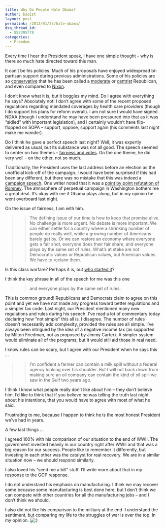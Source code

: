 ```yaml
---
title: Why Do People Hate Obama?
author: bsoist
layout: post
permalink: /2012/01/25/hate-obama/
dsq_thread_id:
  - 552395778
categories:
  - Freedom
---
```

Every time I hear the President speak, I have one simple thought &#8211; why is there so much hate directed toward this man. 

It can&#8217;t be his policies. Much of his proposals have enjoyed widespread bi-partisan support during previous administrations. Some of his policies are so [conservative][1] that he has been called a [moderate][2] or [centrist][3] Republican, and even compared to [Nixon][4].

I don&#8217;t know what it is, but it boggles my mind. Do I agree with everything he says? Absolutely not! I don&#8217;t agree with some of the recent proposed regulations regarding mandated coverages by health care providers (though I do support his plans for reform overall). I am not sure I would have signed NDAA (though I understand he may have been pressured into that as it was &#8220;sidled&#8221; with important legislation), and I certainly wouldn&#8217;t have flip-flopped on SOPA &#8211; support, oppose, support again (his comments last night make me wonder).

Do I think he gave a perfect speech last night? Well, it was expertly delivered as usual, but its substance was not all good. The speech seemed to center on two themes &#8211; [fairness and votes][5]. On the one theme, he did very well &#8211; on the other, not so much.

Traditionally, the President uses the last address before an election as the unofficial kick-off of the campaign. I would have been surprised if this had been any different, but there was no mistake that this was indeed a [campaign speech][6]. One writer noted that it was a [point by point refutation of Romney][7]. The atmosphere of perpetual campaign in Washington bothers me a great deal. It&#8217;s okay with me if Obama plays along, but in my opinion he went overboard last night.

On the issue of fairness, I am with him.

> > The defining issue of our time is how to keep that promise alive. No challenge is more urgent. No debate is more important. We can either settle for a country where a shrinking number of people do really well, while a growing number of Americans barely get by. Or we can restore an economy where everyone gets a fair shot, everyone does their fair share, and everyone plays by the same set of rules. What&#8217;s at stake are not Democratic values or Republican values, but American values. We have to reclaim them.

Is this class warfare? Perhaps it is, but [who started it][8]?

I think the key phrase in all of the speech for me was this one

> > and everyone plays by the same set of rules.

This is common ground! Republicans and Democrats claim to agree on this point and yet we have not made any progress toward better regulations and a simpler tax code. Last night, our President mentioned many new regulations and rules during his speech. I&#8217;ve read a lot of commentary today declaring how &#8220;not simple&#8221; this all is. I disagree. The number of rules doesn&#8217;t necessarily add complexity, provided the rules are all simple. I&#8217;ve always been intrigued by the idea of a negative income tax (as supported by Milton Friedman, not as proposed by Jimmy Carter). A simpler system would eliminate all of the programs, but it would still aid those in real need.

I know rules can be scary, but I agree with our President when he says this &#8230;

> > I&#8217;m confident a farmer can contain a milk spill without a federal agency looking over his shoulder. But I will not back down from making sure an oil company can contain the kind of oil spill we saw in the Gulf two years ago.

I think I know what people really don&#8217;t like about him &#8211; they don&#8217;t believe him. I&#8217;d like to think that if you believe he was telling the truth last night about his intentions, that you would have to agree with most of what he said.

Frustrating to me, because I happen to think he is the most honest President we&#8217;ve had in years.

A few last things &#8230;

I agreed 100% with his comparison of our situation to the end of WWII. The government invested heavily in our country right after WWII and that was a big reason for our success. People like to remember it differently, but investing in each other was the catalyst for real recovery. We are in a similar situation now &#8211; we should respond similarly.

I also loved his &#8220;send me a bill&#8221; stuff. I&#8217;ll write more about that in my response to the GOP response.

I do not understand his emphasis on manufacturing. I think we may recover some because some manufacturing is best done here, but I don&#8217;t think we can compete with other countries for all the manufacturing jobs &#8211; and I don&#8217;t think we should.

I also did not like his comparison to the military at the end. I understand the sentiment, but comparing my life to the struggles of war is over the top. In my opinion. <img src='http://archive.whsjr.soistmann.com/oped/wp-includes/images/smilies/icon_smile.gif' alt=':)' class='wp-smiley' />

 [1]: http://www.washingtonpost.com/blogs/ezra-klein/post/the-shocking-truth-about-the-birthplace-of-obamas-policies/2011/04/15/AF6qINpE_blog.html
 [2]: http://www.washingtonpost.com/business/economy/obama-revealed-a-moderate-republican/2011/04/25/AFPrGfkE_story.html
 [3]: http://www.guardian.co.uk/commentisfree/2011/dec/27/vote-obama-centrist-republican
 [4]: http://www.thefiscaltimes.com/Columns/2011/07/22/Barack-Obama-The-Democrats-Richard-Nixon.aspx#page1
 [5]: http://www.washingtonmonthly.com/political-animal/2012_01/an_appeal_for_fairness_and_vot034979.php
 [6]: http://nymag.com/daily/intel/2012/01/obama-delivers-a-campaign-speech.html
 [7]: http://tpmdc.talkingpointsmemo.com/2012/01/state-of-the-union-obamas-point-by-point-romney-refutation.php
 [8]: http://www.truth-out.org/class-warfare-my-ass/1316806211